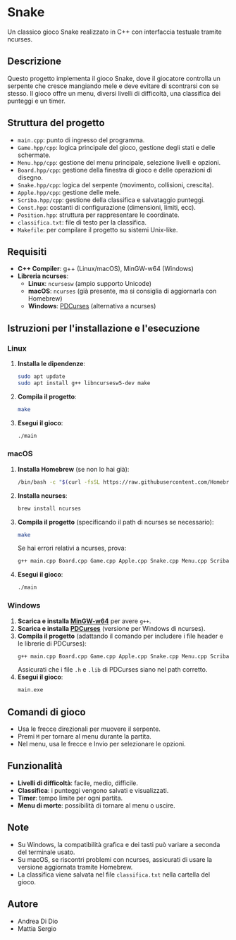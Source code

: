 # Snake

Un classico gioco Snake realizzato in C++ con interfaccia testuale tramite ncurses.

## Descrizione

Questo progetto implementa il gioco Snake, dove il giocatore controlla un serpente che cresce mangiando mele e deve evitare di scontrarsi con se stesso. Il gioco offre un menu, diversi livelli di difficoltà, una classifica dei punteggi e un timer.

## Struttura del progetto

- `main.cpp`: punto di ingresso del programma.
- `Game.hpp/cpp`: logica principale del gioco, gestione degli stati e delle schermate.
- `Menu.hpp/cpp`: gestione del menu principale, selezione livelli e opzioni.
- `Board.hpp/cpp`: gestione della finestra di gioco e delle operazioni di disegno.
- `Snake.hpp/cpp`: logica del serpente (movimento, collisioni, crescita).
- `Apple.hpp/cpp`: gestione delle mele.
- `Scriba.hpp/cpp`: gestione della classifica e salvataggio punteggi.
- `Const.hpp`: costanti di configurazione (dimensioni, limiti, ecc).
- `Position.hpp`: struttura per rappresentare le coordinate.
- `classifica.txt`: file di testo per la classifica.
- `Makefile`: per compilare il progetto su sistemi Unix-like.

## Requisiti

- **C++ Compiler**: g++ (Linux/macOS), MinGW-w64 (Windows)
- **Libreria ncurses**:
  - **Linux**: `ncursesw` (ampio supporto Unicode)
  - **macOS**: `ncurses` (già presente, ma si consiglia di aggiornarla con Homebrew)
  - **Windows**: [PDCurses](https://pdcurses.org/) (alternativa a ncurses)

## Istruzioni per l'installazione e l'esecuzione

### Linux

1. **Installa le dipendenze**:
   ```sh
   sudo apt update
   sudo apt install g++ libncursesw5-dev make
   ```
2. **Compila il progetto**:
   ```sh
   make
   ```
3. **Esegui il gioco**:
   ```sh
   ./main
   ```

### macOS

1. **Installa Homebrew** (se non lo hai già):
   ```sh
   /bin/bash -c "$(curl -fsSL https://raw.githubusercontent.com/Homebrew/install/HEAD/install.sh)"
   ```
2. **Installa ncurses**:
   ```sh
   brew install ncurses
   ```
3. **Compila il progetto** (specificando il path di ncurses se necessario):
   ```sh
   make
   ```
   Se hai errori relativi a ncurses, prova:
   ```sh
   g++ main.cpp Board.cpp Game.cpp Apple.cpp Snake.cpp Menu.cpp Scriba.cpp -lncurses -I/usr/local/opt/ncurses/include -L/usr/local/opt/ncurses/lib -o main
   ```
4. **Esegui il gioco**:
   ```sh
   ./main
   ```

### Windows

1. **Scarica e installa [MinGW-w64](https://www.mingw-w64.org/)** per avere `g++`.
2. **Scarica e installa [PDCurses](https://pdcurses.org/)** (versione per Windows di ncurses).
3. **Compila il progetto** (adattando il comando per includere i file header e le librerie di PDCurses):
   ```sh
   g++ main.cpp Board.cpp Game.cpp Apple.cpp Snake.cpp Menu.cpp Scriba.cpp -lpdcurses -o main.exe
   ```
   Assicurati che i file `.h` e `.lib` di PDCurses siano nel path corretto.
4. **Esegui il gioco**:
   ```sh
   main.exe
   ```

## Comandi di gioco

- Usa le frecce direzionali per muovere il serpente.
- Premi `M` per tornare al menu durante la partita.
- Nel menu, usa le frecce e Invio per selezionare le opzioni.

## Funzionalità

- **Livelli di difficoltà**: facile, medio, difficile.
- **Classifica**: i punteggi vengono salvati e visualizzati.
- **Timer**: tempo limite per ogni partita.
- **Menu di morte**: possibilità di tornare al menu o uscire.

## Note

- Su Windows, la compatibilità grafica e dei tasti può variare a seconda del terminale usato.
- Su macOS, se riscontri problemi con ncurses, assicurati di usare la versione aggiornata tramite Homebrew.
- La classifica viene salvata nel file `classifica.txt` nella cartella del gioco.

## Autore

- Andrea Di Dio
- Mattia Sergio